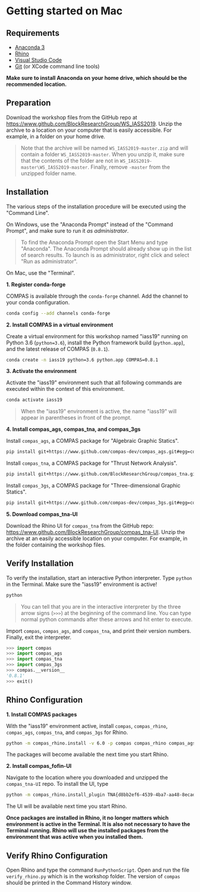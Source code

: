 # Getting started on Mac

## Requirements

* [Anaconda 3](https://repo.anaconda.com/archive/Anaconda3-2019.03-MacOSX-x86_64.pkg)
* [Rhino](https://www.rhino3d.com/download)
* [Visual Studio Code](https://code.visualstudio.com/)
* [Git](https://git-scm.com/downloads) (or XCode command line tools)

**Make sure to install Anaconda on your home drive, which should be the recommended location.**

## Preparation

Download the workshop files from the GitHub repo at https://www.github.com/BlockResearchGroup/WS_IASS2019. Unzip the archive to a location on your computer that is easily accessible. For example, in a folder on your home drive.

> Note that the archive will be named `WS_IASS2019-master.zip` and will contain a folder `WS_IASS2019-master`. When you unzip it, make sure that the contents of the folder are not in `WS_IASS2019-master\WS_IASS2019-master`. Finally, remove `-master` from the unzipped folder name. 

## Installation

The various steps of the installation procedure will be executed using the "Command Line".

On Windows, use the "Anaconda Prompt" instead of the "Command Prompt", and make sure to run it *as administrator*.

> To find the Anaconda Prompt open the Start Menu and type "Anaconda".
> The Anaconda Prompt should already show up in the list of search results.
> To launch is as administrator, right click and select "Run as administrator".

On Mac, use the "Terminal".

**1. Register conda-forge**

COMPAS is available through the `conda-forge` channel. Add the channel to your conda configuration.

```bash
conda config --add channels conda-forge
```

**2. Install COMPAS in a virtual environment**

Create a virtual environment for this workshop named "iass19" running on Python 3.6 (`python=3.6`), install the Python framework build (`python.app`), and the latest release of COMPAS (`0.8.1`).

```bash
conda create -n iass19 python=3.6 python.app COMPAS=0.8.1
```

**3. Activate the environment**

Activate the "iass19" environment such that all following commands are executed within the context of this environment.

```bash
conda activate iass19
```

> When the "iass19" environment is active, the name "iass19" will appear in parentheses in front of the prompt.

**4. Install compas_ags, compas_tna, and compas_3gs**

Install `compas_ags`, a COMPAS package for "Algebraic Graphic Statics".

```bash
pip install git+https://www.github.com/compas-dev/compas_ags.git#egg=compas_ags
```

Install `compas_tna`, a COMPAS package for "Thrust Network Analysis".

```bash
pip install git+https://www.github.com/BlockResearchGroup/compas_tna.git#egg=compas_tna
```

Install `compas_3gs`, a COMPAS package for "Three-dimensional Graphic Statics".

```bash
pip install git+https://www.github.com/compas-dev/compas_3gs.git#egg=compas_3gs
```

**5. Download compas_tna-UI**

Download the Rhino UI for `compas_tna` from the GitHub repo: https://www.github.com/BlockResearchGroup/compas_tna-UI. Unzip the archive at an easily accessible location on your computer. For example, in the folder containing the workshop files.

## Verify Installation

To verify the installation, start an interactive Python interpreter.
Type `python` in the Terminal. Make sure the "iass19" environment is active!

```bash
python
```

> You can tell that you are in the interactive interpreter by the three arrow signs (`>>>`) at the beginning of the command line. You can type normal python commands after these arrows and hit enter to execute.

Import `compas`, `compas_ags`, and `compas_tna`, and print their version numbers. Finally, exit the interpreter.

```python
>>> import compas
>>> import compas_ags
>>> import compas_tna
>>> import compas_3gs
>>> compas.__version__
'0.8.1'
>>> exit()
```

## Rhino Configuration

**1. Install COMPAS packages**

With the "iass19" environment active, install `compas`, `compas_rhino`, `compas_ags`, `compas_tna`, and `compas_3gs` for Rhino.

```bash
python -m compas_rhino.install -v 6.0 -p compas compas_rhino compas_ags compas_tna compas_3gs
```

The packages will become available the next time you start Rhino.

**2. Install compas_fofin-UI**

Navigate to the location where you downloaded and unzipped the `compas_tna-UI` repo. To install the UI, type

```bash
python -m compas_rhino.install_plugin TNA{d8bb2ef6-4539-4ba7-aa48-8ecadb23c229}
```

The UI will be available next time you start Rhino.

**Once packages are installed in Rhino, it no longer matters which environment is active in the Terminal. It is also not necessary to have the Terminal running. Rhino will use the installed packages from the environment that was active when you installed them.**

## Verify Rhino Configuration

Open Rhino and type the command `RunPythonScript`.
Open and run the file `verify_rhino.py` which is in the workshop folder. The version of `compas` should be printed in the Command History window.
